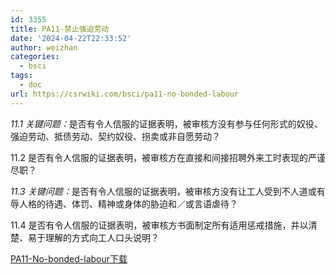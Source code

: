 ```yaml
---
id: 3355
title: PA11-禁止强迫劳动
date: '2024-04-22T22:33:52'
author: weizhan
categories:
  - bsci
tags:
  - doc
url: https://csrwiki.com/bsci/pa11-no-bonded-labour
---
```


*11.1 关键问题：*&#x662F;否有令人信服的证据表明，被审核方没有参与任何形式的奴役、强迫劳动、抵债劳动、契约奴役、拐卖或非自愿劳动？

11.2 是否有令人信服的证据表明，被审核方在直接和间接招聘外来工时表现的严谨尽职？

*11.3 关键问题：*&#x662F;否有令人信服的证据表明，被审核方没有让工人受到不人道或有辱人格的待遇、体罚、精神或身体的胁迫和／或言语虐待？

11.4 是否有令人信服的证据表明，被审核方书面制定所有适用惩戒措施，并以清楚、易于理解的方式向工人口头说明？

[PA11-No-bonded-labour](https://csrwiki.com/wp-content/uploads/2024/04/PA11-No-bonded-labour.pdf)[下载](https://csrwiki.com/wp-content/uploads/2024/04/PA11-No-bonded-labour.pdf)
